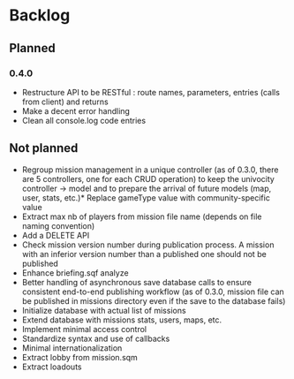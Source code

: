 # Backlog

## Planned

### 0.4.0

* Restructure API to be RESTful : route names, parameters, entries (calls from client) and returns
* Make a decent error handling
* Clean all console.log code entries

## Not planned

* Regroup mission management in a unique controller (as of 0.3.0, there are 5 controllers, one for each CRUD operation) to keep the univocity controller -> model and to prepare the arrival of future models (map, user, stats, etc.)* Replace gameType value with community-specific value
* Extract max nb of players from mission file name (depends on file naming convention)
* Add a DELETE API
* Check mission version number during publication process. A mission with an inferior version number than a published one should not be published
* Enhance briefing.sqf analyze
* Better handling of asynchronous save database calls to ensure consistent end-to-end publishing workflow (as of 0.3.0, mission file can be published in missions directory even if the save to the database fails)
* Initialize database with actual list of missions
* Extend database with missions stats, users, maps, etc.
* Implement minimal access control
* Standardize syntax and use of callbacks
* Minimal internationalization
* Extract lobby from mission.sqm
* Extract loadouts
